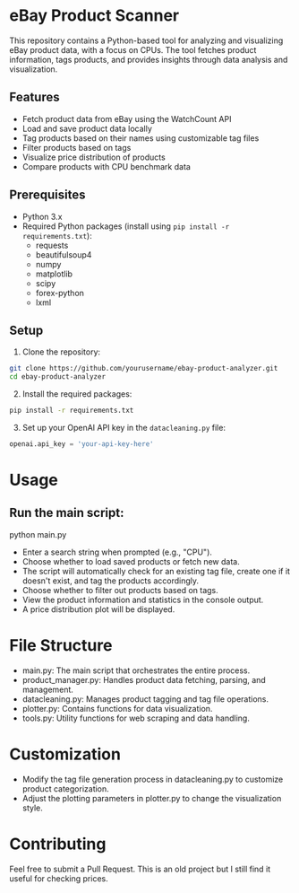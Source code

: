 # eBay Product Scanner

This repository contains a Python-based tool for analyzing and visualizing eBay product data, with a focus on CPUs. The tool fetches product information, tags products, and provides insights through data analysis and visualization.

## Features

- Fetch product data from eBay using the WatchCount API
- Load and save product data locally
- Tag products based on their names using customizable tag files
- Filter products based on tags
- Visualize price distribution of products
- Compare products with CPU benchmark data

## Prerequisites

- Python 3.x
- Required Python packages (install using `pip install -r requirements.txt`):
  - requests
  - beautifulsoup4
  - numpy
  - matplotlib
  - scipy
  - forex-python
  - lxml

## Setup

1. Clone the repository:

```bash
git clone https://github.com/yourusername/ebay-product-analyzer.git
cd ebay-product-analyzer
```

2. Install the required packages: 

```bash
pip install -r requirements.txt
```

3. Set up your OpenAI API key in the `datacleaning.py` file:
```python
openai.api_key = 'your-api-key-here'
```
# Usage 

## Run the main script:
python main.py

- Enter a search string when prompted (e.g., "CPU").
- Choose whether to load saved products or fetch new data.
- The script will automatically check for an existing tag file, create one if it doesn't exist, and tag the products accordingly.
- Choose whether to filter out products based on tags.
- View the product information and statistics in the console output.
- A price distribution plot will be displayed.

# File Structure

- main.py: The main script that orchestrates the entire process.
- product_manager.py: Handles product data fetching, parsing, and management.
- datacleaning.py: Manages product tagging and tag file operations.
- plotter.py: Contains functions for data visualization.
- tools.py: Utility functions for web scraping and data handling.

# Customization

- Modify the tag file generation process in datacleaning.py to customize product categorization.
- Adjust the plotting parameters in plotter.py to change the visualization style.

# Contributing
Feel free to submit a Pull Request. This is an old project but I still find it useful for checking prices. 
